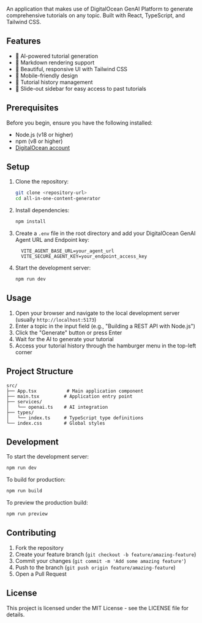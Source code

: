 An application that makes use of DigitalOcean GenAI Platform to generate comprehensive tutorials on any topic. Built with React, TypeScript, and Tailwind CSS.


## Features

- 🤖 AI-powered tutorial generation
- 📝 Markdown rendering support
- 🎨 Beautiful, responsive UI with Tailwind CSS
- 📱 Mobile-friendly design
- 🔄 Tutorial history management
- 🍔 Slide-out sidebar for easy access to past tutorials

## Prerequisites

Before you begin, ensure you have the following installed:
- Node.js (v18 or higher)
- npm (v8 or higher)
- [DigitalOcean account](https://www.digitalocean.com/)


## Setup

1. Clone the repository:
   ```bash
   git clone <repository-url>
   cd all-in-one-content-generator
   ```

2. Install dependencies:
   ```bash
   npm install
   ```

3. Create a `.env` file in the root directory and add your DigitalOcean GenAI Agent URL and Endpoint key:
   ```env
     VITE_AGENT_BASE_URL=your_agent_url
     VITE_SECURE_AGENT_KEY=your_endpoint_access_key
   ```

4. Start the development server:
   ```bash
   npm run dev
   ```

## Usage

1. Open your browser and navigate to the local development server (usually `http://localhost:5173`)
2. Enter a topic in the input field (e.g., "Building a REST API with Node.js")
3. Click the "Generate" button or press Enter
4. Wait for the AI to generate your tutorial
5. Access your tutorial history through the hamburger menu in the top-left corner

## Project Structure

```
src/
├── App.tsx           # Main application component
├── main.tsx         # Application entry point
├── services/
│   └── openai.ts    # AI integration
├── types/
│   └── index.ts     # TypeScript type definitions
└── index.css        # Global styles
```

## Development

To start the development server:
```bash
npm run dev
```

To build for production:
```bash
npm run build
```

To preview the production build:
```bash
npm run preview
```


## Contributing

1. Fork the repository
2. Create your feature branch (`git checkout -b feature/amazing-feature`)
3. Commit your changes (`git commit -m 'Add some amazing feature'`)
4. Push to the branch (`git push origin feature/amazing-feature`)
5. Open a Pull Request

## License

This project is licensed under the MIT License - see the LICENSE file for details.

